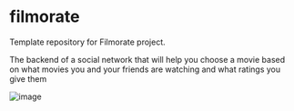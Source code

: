 # filmorate
Template repository for Filmorate project.

The backend of a social network that will help you choose a movie based on what movies you and your friends
are watching and what ratings you give them


![image](https://github.com/AltairPhinArev/java-filmorate/assets/113471380/a1ee1f7a-4467-4778-ae5f-45acc5498cb7)
